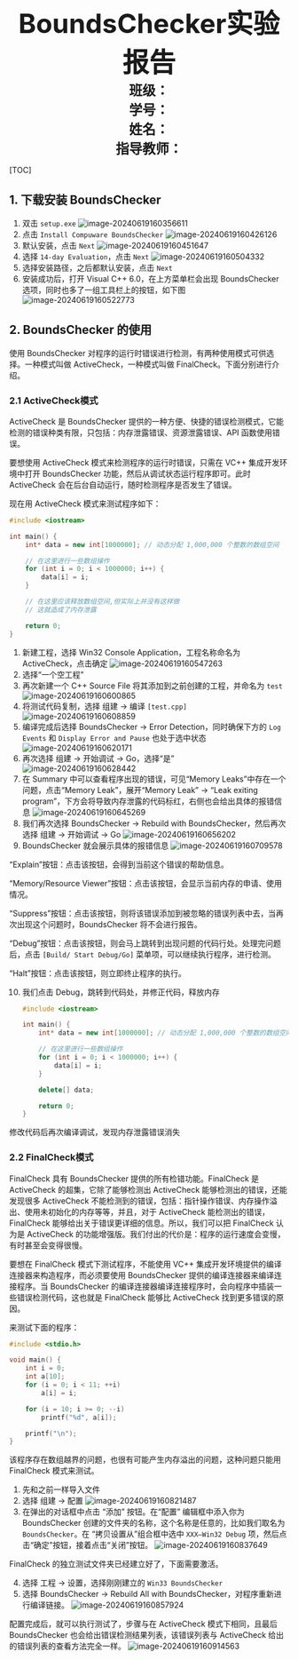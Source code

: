 









<div align="center"><strong><font size=8>BoundsChecker实验报告</font></strong></div>











<div align="center"><strong><font size=5>班级：</font></strong></div>

<div align="center"><strong><font size="5">学号：</font></strong></div>

<div align="center"><strong><font size="5">姓名：</font></strong></div>

<div align="center"><strong><font size="5">指导教师：</font></strong></div>





[TOC]
<div style="page-break-after: always;"></div>

## 1. 下载安装 BoundsChecker
1. 双击 `setup.exe`
   ![image-20240619160356611](BoundsChecker_imgs/image-20240619160356611.png)
2. 点击 `Install Compuware BoundsChecker`
   ![image-20240619160426126](BoundsChecker_imgs/image-20240619160426126.png)
3. 默认安装，点击 `Next`
   ![image-20240619160451647](BoundsChecker_imgs/image-20240619160451647.png)
4. 选择 `14-day Evaluation`，点击 `Next`
   ![image-20240619160504332](BoundsChecker_imgs/image-20240619160504332.png)
5. 选择安装路径，之后都默认安装，点击 `Next`
6. 安装成功后，打开 Visual C++ 6.0，在上方菜单栏会出现 BoundsChecker 选项，同时也多了一组工具栏上的按钮，如下图
   ![image-20240619160522773](BoundsChecker_imgs/image-20240619160522773.png)

## 2. BoundsChecker 的使用

使用 BoundsChecker 对程序的运行时错误进行检测，有两种使用模式可供选择。一种模式叫做 ActiveCheck，一种模式叫做 FinalCheck。下面分别进行介绍。

### 2.1 ActiveCheck模式

ActiveCheck 是 BoundsChecker 提供的一种方便、快捷的错误检测模式，它能检测的错误种类有限，只包括：内存泄露错误、资源泄露错误、API 函数使用错误。

要想使用 ActiveCheck 模式来检测程序的运行时错误，只需在 VC++ 集成开发环境中打开 BoundsChecker 功能，然后从调试状态运行程序即可。此时 ActiveCheck 会在后台自动运行，随时检测程序是否发生了错误。

现在用 ActiveCheck 模式来测试程序如下：

```cpp
#include <iostream>

int main() {
    int* data = new int[1000000]; // 动态分配 1,000,000 个整数的数组空间

    // 在这里进行一些数组操作
    for (int i = 0; i < 1000000; i++) {
        data[i] = i;
    }

    // 在这里应该释放数组空间,但实际上并没有这样做
    // 这就造成了内存泄露

    return 0;
}
```

1. 新建工程，选择 Win32 Console Application，工程名称命名为 ActiveCheck，点击确定
   ![image-20240619160547263](BoundsChecker_imgs/image-20240619160547263.png)
2. 选择“一个空工程”
3. 再次新建一个 C++ Source File 将其添加到之前创建的工程，并命名为 `test`
   ![image-20240619160600865](BoundsChecker_imgs/image-20240619160600865.png)
4. 将测试代码复制，选择 组建 -> 编译 `[test.cpp]`
   ![image-20240619160608859](BoundsChecker_imgs/image-20240619160608859.png)
5. 编译完成后选择 BoundsChecker -> Error Detection，同时确保下方的 `Log Events` 和 `Display Error and Pause` 也处于选中状态
   ![image-20240619160620171](BoundsChecker_imgs/image-20240619160620171.png)
6. 再次选择 组建 -> 开始调试 -> Go，选择“是”
   ![image-20240619160628442](BoundsChecker_imgs/image-20240619160628442.png)
7. 在 Summary 中可以查看程序出现的错误，可见“Memory Leaks”中存在一个问题，点击“Memory Leak”，展开“Memory Leak” -> “Leak exiting program”，下方会将导致内存泄露的代码标红，右侧也会给出具体的报错信息
   ![image-20240619160645269](BoundsChecker_imgs/image-20240619160645269.png)
8. 我们再次选择 BoundsChecker -> Rebuild with BoundsChecker，然后再次选择 组建 -> 开始调试 -> Go
   ![image-20240619160656202](BoundsChecker_imgs/image-20240619160656202.png)
9. BoundsChecker 就会展示具体的报错信息
   ![image-20240619160709578](BoundsChecker_imgs/image-20240619160709578.png)

“Explain”按钮：点击该按钮，会得到当前这个错误的帮助信息。

“Memory/Resource Viewer”按钮：点击该按钮，会显示当前内存的申请、使用情况。

“Suppress”按钮：点击该按钮，则将该错误添加到被忽略的错误列表中去，当再次出现这个问题时，BoundsChecker 将不会进行报告。

“Debug”按钮：点击该按钮，则会马上跳转到出现问题的代码行处。处理完问题后，点击 `[Build/ Start Debug/Go]` 菜单项，可以继续执行程序，进行检测。

“Halt”按钮：点击该按钮，则立即终止程序的执行。

10. 我们点击 Debug，跳转到代码处，并修正代码，释放内存
    ``` cpp
    #include <iostream>
    
    int main() {
        int* data = new int[1000000]; // 动态分配 1,000,000 个整数的数组空间
    
        // 在这里进行一些数组操作
        for (int i = 0; i < 1000000; i++) {
            data[i] = i;
        }
    
        delete[] data;
    
        return 0;
    }
    ```

    

修改代码后再次编译调试，发现内存泄露错误消失

### 2.2 FinalCheck模式

FinalCheck 具有 BoundsChecker 提供的所有检错功能。FinalCheck 是 ActiveCheck 的超集，它除了能够检测出 ActiveCheck 能够检测出的错误，还能发现很多 ActiveCheck 不能检测到的错误，包括：指针操作错误、内存操作溢出、使用未初始化的内存等等，并且，对于 ActiveCheck 能检测出的错误，FinalCheck 能够给出关于错误更详细的信息。所以，我们可以把 FinalCheck 认为是 ActiveCheck 的功能增强版。我们付出的代价是：程序的运行速度会变慢，有时甚至会变得很慢。

要想在 FinalCheck 模式下测试程序，不能使用 VC++ 集成开发环境提供的编译连接器来构造程序，而必须要使用 BoundsChecker 提供的编译连接器来编译连接程序。当 BoundsChecker 的编译连接器编译连接程序时，会向程序中插装一些错误检测代码，这也就是 FinalCheck 能够比 ActiveCheck 找到更多错误的原因。

来测试下面的程序：

```cpp
#include <stdio.h>

void main() {
    int i = 0;
    int a[10];
    for (i = 0; i < 11; ++i)
        a[i] = i;

    for (i = 10; i >= 0; --i)
        printf("%d", a[i]);

    printf("\n");
}
```

该程序存在数组越界的问题，也很有可能产生内存溢出的问题，这种问题只能用 FinalCheck 模式来测试。

1. 先和之前一样导入文件
2. 选择 组建 -> 配置
   ![image-20240619160821487](BoundsChecker_imgs/image-20240619160821487.png)
3. 在弹出的对话框中点击 “添加” 按钮。在“配置” 编辑框中添入你为 BoundsChecker 创建的文件夹的名称，这个名称是任意的，比如我们取名为 `BoundsChecker`。在 “拷贝设置从”组合框中选中 `XXX—Win32 Debug` 项，然后点击“确定”按钮，接着点击“关闭”按钮。
   ![image-20240619160837649](BoundsChecker_imgs/image-20240619160837649.png)

FinalCheck 的独立测试文件夹已经建立好了，下面需要激活。

4. 选择 工程 -> 设置，选择刚刚建立的 `Win33 BoundsChecker`
5. 选择 BoundsChecker -> Rebuild All with BoundsChecker，对程序重新进行编译链接。
   ![image-20240619160857924](BoundsChecker_imgs/image-20240619160857924.png)

配置完成后，就可以执行测试了，步骤与在 ActiveCheck 模式下相同，且最后 BoundsChecker 也会给出错误检测结果列表，该错误列表与 ActiveCheck 给出的错误列表的查看方法完全一样。
![image-20240619160914563](BoundsChecker_imgs/image-20240619160914563.png)

